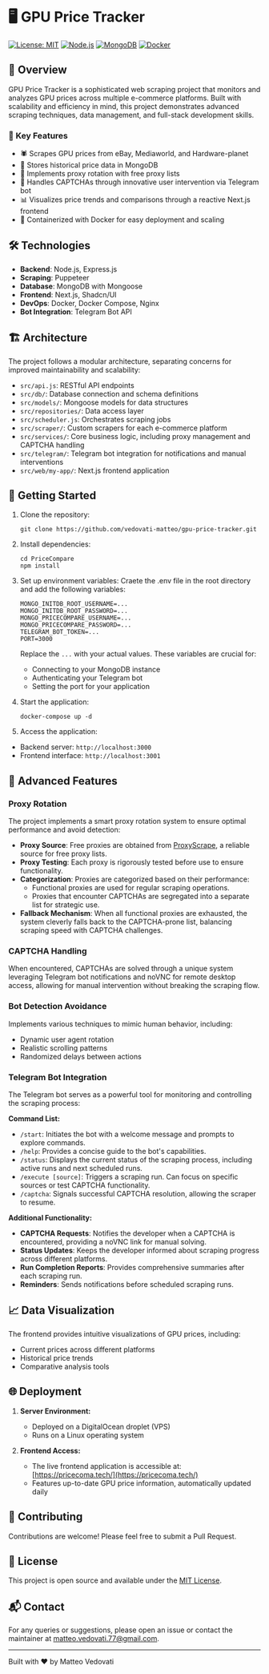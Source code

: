 # 🖥️ GPU Price Tracker

[![License: MIT](https://img.shields.io/badge/License-MIT-yellow.svg)](https://opensource.org/licenses/MIT)
[![Node.js](https://img.shields.io/badge/Node.js-v14+-green.svg)](https://nodejs.org/)
[![MongoDB](https://img.shields.io/badge/MongoDB-4.4+-green.svg)](https://www.mongodb.com/)
[![Docker](https://img.shields.io/badge/Docker-20.10+-blue.svg)](https://www.docker.com/)

## 🌟 Overview

GPU Price Tracker is a sophisticated web scraping project that monitors and analyzes GPU prices across multiple e-commerce platforms. Built with scalability and efficiency in mind, this project demonstrates advanced scraping techniques, data management, and full-stack development skills.

### 🎯 Key Features

- 🕷️ Scrapes GPU prices from eBay, Mediaworld, and Hardware-planet
- 💾 Stores historical price data in MongoDB
- 🔄 Implements proxy rotation with free proxy lists
- 🤖 Handles CAPTCHAs through innovative user intervention via Telegram bot
- 📊 Visualizes price trends and comparisons through a reactive Next.js frontend
- 🐳 Containerized with Docker for easy deployment and scaling

## 🛠️ Technologies

- **Backend**: Node.js, Express.js
- **Scraping**: Puppeteer
- **Database**: MongoDB with Mongoose
- **Frontend**: Next.js, Shadcn/UI
- **DevOps**: Docker, Docker Compose, Nginx
- **Bot Integration**: Telegram Bot API

## 🏗️ Architecture

The project follows a modular architecture, separating concerns for improved maintainability and scalability:

- `src/api.js`: RESTful API endpoints
- `src/db/`: Database connection and schema definitions
- `src/models/`: Mongoose models for data structures
- `src/repositories/`: Data access layer
- `src/scheduler.js`: Orchestrates scraping jobs
- `src/scraper/`: Custom scrapers for each e-commerce platform
- `src/services/`: Core business logic, including proxy management and CAPTCHA handling
- `src/telegram/`: Telegram bot integration for notifications and manual interventions
- `src/web/my-app/`: Next.js frontend application

## 🚀 Getting Started

1. Clone the repository:
   ```
   git clone https://github.com/vedovati-matteo/gpu-price-tracker.git
   ```

2. Install dependencies:
   ```
   cd PriceCompare
   npm install
   ```

3. Set up environment variables:
    Craete the .env file in the root directory and add the following variables:
    ```
   MONGO_INITDB_ROOT_USERNAME=...
    MONGO_INITDB_ROOT_PASSWORD=...
    MONGO_PRICECOMPARE_USERNAME=...
    MONGO_PRICECOMPARE_PASSWORD=...
    TELEGRAM_BOT_TOKEN=...
    PORT=3000
   ```
   Replace the `...` with your actual values. These variables are crucial for:

    - Connecting to your MongoDB instance
    - Authenticating your Telegram bot
    - Setting the port for your application

4. Start the application:
   ```
   docker-compose up -d
   ```

5. Access the application:
- Backend server: `http://localhost:3000`
- Frontend interface: `http://localhost:3001`

## 🧠 Advanced Features

### Proxy Rotation
The project implements a smart proxy rotation system to ensure optimal performance and avoid detection:

- **Proxy Source**: Free proxies are obtained from [ProxyScrape](https://proxyscrape.com/free-proxy-list), a reliable source for free proxy lists.
- **Proxy Testing**: Each proxy is rigorously tested before use to ensure functionality.
- **Categorization**: Proxies are categorized based on their performance:
  - Functional proxies are used for regular scraping operations.
  - Proxies that encounter CAPTCHAs are segregated into a separate list for strategic use.
- **Fallback Mechanism**: When all functional proxies are exhausted, the system cleverly falls back to the CAPTCHA-prone list, balancing scraping speed with CAPTCHA challenges.

### CAPTCHA Handling
When encountered, CAPTCHAs are solved through a unique system leveraging Telegram bot notifications and noVNC for remote desktop access, allowing for manual intervention without breaking the scraping flow.

### Bot Detection Avoidance
Implements various techniques to mimic human behavior, including:
- Dynamic user agent rotation
- Realistic scrolling patterns
- Randomized delays between actions

### Telegram Bot Integration
The Telegram bot serves as a powerful tool for monitoring and controlling the scraping process:

**Command List:**
- `/start`: Initiates the bot with a welcome message and prompts to explore commands.
- `/help`: Provides a concise guide to the bot's capabilities.
- `/status`: Displays the current status of the scraping process, including active runs and next scheduled runs.
- `/execute [source]`: Triggers a scraping run. Can focus on specific sources or test CAPTCHA functionality.
- `/captcha`: Signals successful CAPTCHA resolution, allowing the scraper to resume.

**Additional Functionality:**
- **CAPTCHA Requests**: Notifies the developer when a CAPTCHA is encountered, providing a noVNC link for manual solving.
- **Status Updates**: Keeps the developer informed about scraping progress across different platforms.
- **Run Completion Reports**: Provides comprehensive summaries after each scraping run.
- **Reminders**: Sends notifications before scheduled scraping runs.

## 📈 Data Visualization

The frontend provides intuitive visualizations of GPU prices, including:
- Current prices across different platforms
- Historical price trends
- Comparative analysis tools

## 🌐 Deployment

1. **Server Environment:**
   - Deployed on a DigitalOcean droplet (VPS)
   - Runs on a Linux operating system

2. **Frontend Access:**
   - The live frontend application is accessible at: [https://pricecoma.tech/](https://pricecoma.tech/)
   - Features up-to-date GPU price information, automatically updated daily

## 🤝 Contributing

Contributions are welcome! Please feel free to submit a Pull Request.

## 📄 License

This project is open source and available under the [MIT License](LICENSE).

## 📬 Contact

For any queries or suggestions, please open an issue or contact the maintainer at [matteo.vedovati.77@gmail.com](mailto:matteo.vedovati.77@gmail.com).

---

Built with ❤️ by Matteo Vedovati